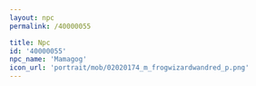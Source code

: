 ```yaml
---
layout: npc
permalink: /40000055

title: Npc
id: '40000055'
npc_name: 'Mamagog'
icon_url: 'portrait/mob/02020174_m_frogwizardwandred_p.png'
---
```

